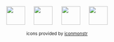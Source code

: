 <br>
<div align="center">

<a href="https://vladde.net/"><img src="https://public.vladde.net/iconmonstr/globe.svg" width="50"></a>&nbsp;&nbsp;&nbsp;&nbsp;&nbsp;
<a href="https://twitter.com/vladdeSV"><img src="https://public.vladde.net/iconmonstr/twitter.svg" width="50"></a>&nbsp;&nbsp;&nbsp;&nbsp;&nbsp;
<a href="https://www.instagram.com/vladdesv/"><img src="https://public.vladde.net/iconmonstr/instagram.svg" width="50"></a>&nbsp;&nbsp;&nbsp;&nbsp;&nbsp;
<a href="https://www.youtube.com/channel/UC2rTBbXG_NwMVgtnSM0ErgQ"><img src="https://public.vladde.net/iconmonstr/youtube.svg" width="50"></a>

<sub>icons provided by [iconmonstr](https://iconmonstr.com/)</sub>

</div>
